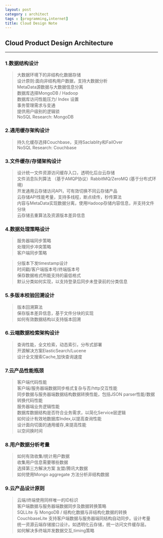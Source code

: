 ```yaml
---
layout: post
category : architect
tags : [programming,internet]
title: Cloud Design Note
---
```


## Cloud Product Design Architecture
-----------------------------------------------------

### 1.数据结构设计

> 大数据环境下的非结构化数据存储   
> 设计原则:面向非结构用户数据，支持大数据分析  
> MetaData源数据与大数据信息分离  
> 数据库选择MongoDB / Hadoop   
> 数据库访问性能压力/ Index 设置  
> 事务管理需求与变通   
> 提供用户级别的逻辑锁   
> NoSQL Research: MongoDB   

### 2.通用缓存架构设计

> 持久化缓存选择Couchbase，支持Saclablity和FailOver     
> NoSQL Research: Couchbase    

### 3.文件缓存/存储架构设计

> 设计统一文件资源访问缓存入口，透明化后台云存储    
> 文件消息队列算法 （基于AMQP协议）RabbitMQ/ZeroMQ (基于分布式环境)    
> 开发通用云存储访问API，可有效切换不同云存储产品    
> 云存储API性能考量，支持多线程，断点续传，秒传算法     
> 内容与MetaData实现数据分离，使用Hadoop存储内容信息，并支持文件分块    
> 云存储去重算法及资源版本差异信息    

### 4.数据处理策略设计 

> 服务器端同步策略    
> 处理同步冲突策略    
> 客户端同步策略    

> 分版本下发timestamp设计    
> 时间戳/客户端版本号/终端版本号     
> 保存数据格式所能支持的最低格式     
> 默认分类如何实现，以支持登录后同步未登录前的分类信息     

### 5.多版本校验回溯设计

> 版本回溯算法     
> 保存版本差异信息，基于文件分块的实现    
> 如何有效数据结构以支持版本回溯     
 
### 6.云端数据检索架构设计

> 查询性能，全文检索，动态索引，分布式部署     
> 开源解决方案ElasticSearch/Lucene     
> 设计全文搜索Cache,加快查询速度     

### 7.云产品性能瓶颈

> 客户端代码性能     
> 客户端/服务器端数据同步格式复杂与否/http交互性能     
> 同步数据与服务器端数据结构数据转换性能，包括JSON parser性能/数据转换代码性能     
> 服务器端业务逻辑性能     
> 数据库数据结构是否符合业务需求，以简化Service层逻辑     
> 如何设计有效地数据库Index,以提高查询性能     
> 设计面向切面的通用缓存,来提高性能      
> 以空间换时间     

### 8.用户数据分析考量

> 如何有效收集/统计用户数据     
> 收集用户信息需要哪些数据     
> 选择第三方解决方案 友盟/腾讯大数据      
> 如何使用Mongo aggregate 方法分析非结构数据      

### 9.云产品设计原则

> 云端/终端使用同样唯一的ID标识      
> 客户端数据与服务器端数据同步及数据转换策略     
> SQLLite 与 MongoDB / 结构化数据与非结构化数据的转换     
> CouchbaseLite 支持客户端数据与服务器端同结构自动同步。设计考量      
> 统一资源云端存储接口设计。如透明化云存储，统一访问文件缓存层。      
> 如何解决多终端并发数据交互,timing策略       